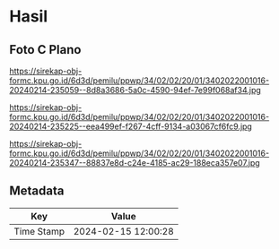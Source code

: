 # Hasil

## Foto C Plano

https://sirekap-obj-formc.kpu.go.id/6d3d/pemilu/ppwp/34/02/02/20/01/3402022001016-20240214-235059--8d8a3686-5a0c-4590-94ef-7e99f068af34.jpg

https://sirekap-obj-formc.kpu.go.id/6d3d/pemilu/ppwp/34/02/02/20/01/3402022001016-20240214-235225--eea499ef-f267-4cff-9134-a03067cf6fc9.jpg

https://sirekap-obj-formc.kpu.go.id/6d3d/pemilu/ppwp/34/02/02/20/01/3402022001016-20240214-235347--88837e8d-c24e-4185-ac29-188eca357e07.jpg


## Metadata

| Key        | Value               |
| ---------- | ------------------- |
| Time Stamp | 2024-02-15 12:00:28 |



